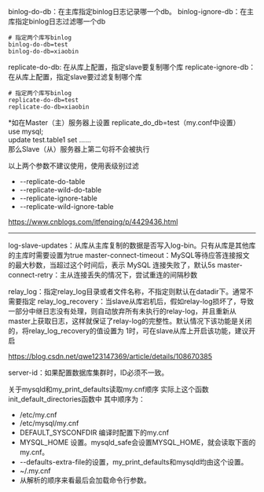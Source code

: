binlog-do-db：在主库指定binlog日志记录哪一个db。
binlog-ignore-db：在主库指定binlog日志过滤哪一个db
``` shell
# 指定两个库写binlog
binlog-do-db=test  
binlog-do-db=xiaobin
```

replicate-do-db: 在从库上配置，指定slave要复制哪个库
replicate-ignore-db：在从库上配置，指定slave要过滤复制哪个库
``` shell
# 指定两个库写binlog
replicate-do-db=test  
replicate-do-db=xiaobin
```

*如在Master（主）服务器上设置 replicate_do_db=test（my.conf中设置）  
use mysql;  
update test.table1 set ......  
那么Slave（从）服务器上第二句将不会被执行

以上两个参数不建议使用，使用表级别过滤
- --replicate-do-table
- --replicate-wild-do-table
- --replicate-ignore-table
- --replicate-wild-ignore-table

https://www.cnblogs.com/itfenqing/p/4429436.html

***
log-slave-updates：从库从主库复制的数据是否写入log-bin。只有从库是其他库的主库时需要设置为true
master-connect-timeout：MySQL等待应答连接报文的最大秒数，当超过这个时间后，表示 MySQL 连接失败了，默认5s
master-connect-retry：主从连接丢失的情况下，尝试重连的间隔秒数


relay_log：指定relay_log目录或者文件名称，不指定则默认在datadir下。通常不需要指定
relay_log_recovery：当slave从库宕机后，假如relay-log损坏了，导致一部分中继日志没有处理，则自动放弃所有未执行的relay-log，并且重新从master上获取日志，这样就保证了relay-log的完整性。默认情况下该功能是关闭的，将relay_log_recovery的值设置为 1时，可在slave从库上开启该功能，建议开启

https://blog.csdn.net/qwe123147369/article/details/108670385

server-id：如果配置数据库集群时，ID必须不一致。


关于mysqld和my_print_defaults读取my.cnf顺序
实际上这个函数init_default_directories函数中
其中顺序为：

- /etc/my.cnf
- /etc/mysql/my.cnf
- DEFAULT_SYSCONFDIR 编译时配置下的my.cnf
- MYSQL_HOME 设置。mysqld_safe会设置MYSQL_HOME，就会读取下面的my.cnf。
- --defaults-extra-file的设置，my_print_defaults和mysqld均由这个设置。
- ~/.my.cnf
- 从解析的顺序来看最后会加载命令行参数。